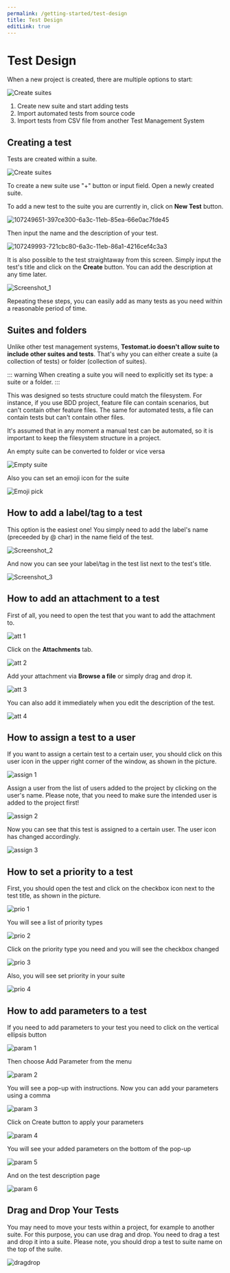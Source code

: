 ```yaml
---
permalink: /getting-started/test-design
title: Test Design
editLink: true
---
```


# Test Design

When a new project is created, there are multiple options to start:

![Create suites](images/image.png)

1. Create new suite and start adding tests
2. Import automated tests from source code
3. Import tests from CSV file from another Test Management System

## Creating a test

Tests are created within a suite. 

![Create suites](images/image-3.png)

To create a new suite use "+" button or input field. 
Open a newly created suite.

To add a new test to the suite you are currently in,  click on **New Test** button.

![107249651-397ce300-6a3c-11eb-85ea-66e0ac7fde45](images/107252534-1ce1aa80-6a3e-11eb-85cf-90ffaa24d587.png)

Then input the name and the description of your test. 

![107249993-721cbc80-6a3c-11eb-86a1-4216cef4c3a3](images/107252546-1fdc9b00-6a3e-11eb-8c29-f76410ff2c22.png)

It is also possible to the test straightaway from this screen. Simply input the test's title and click on the **Create** button. You can add the description at any time later. 

![Screenshot_1](images/107253458-fe2fe380-6a3e-11eb-9409-5e49b9d365cb.jpg)

Repeating these steps, you can easily add as many tests as you need within a reasonable period of time.

## Suites and folders

Unlike other test management systems, **Testomat.io doesn't allow suite to include other suites and tests**. That's why you can either create a suite (a collection of tests) or folder (collection of suites).

::: warning
When creating a suite you will need to explicitly set its type: a suite or a folder.
:::

This was designed so tests structure could match the filesystem. For instance, if you use BDD project, feature file can contain scenarios, but can't contain other feature files. The same for automated tests, a file can contain tests but can't contain other files. 

It's assumed that in any moment a manual test can be automated, so it is important to keep the filesystem structure in a project.

An empty suite can be converted to folder or vice versa

![Empty suite](images/image-1.png)

Also you can set an emoji icon for the suite

![Emoji pick](images/image-2.png)

## **How to add a label/tag to a test**

This option is the easiest one! You simply need to add the label's name (preceeded by @ char) in the name field of the test.

![Screenshot_2](images/107258031-03436180-6a44-11eb-8bb6-4293e9655927.jpg)

And now you can see your label/tag in the test list next to the test's title.

![Screenshot_3](images/107258147-23732080-6a44-11eb-8e3e-e0b9f7dfeaa7.jpg)

## **How to add an attachment to a test**

First of all, you need to open the test that you want to add the attachment to. 

![att 1](images/107259926-430b4880-6a46-11eb-8d1d-db33ffecaa27.jpg)

Click on the **Attachments** tab.

![att 2](images/107259991-54eceb80-6a46-11eb-8ff0-272a62ed463a.jpg)

Add your attachment via **Browse a file** or simply drag and drop it.

![att 3](images/107260167-85cd2080-6a46-11eb-88ff-d732bbc4d289.jpg)

You can also add it immediately when you edit the description of the test.

![att 4](images/107261652-3be53a00-6a48-11eb-8c6e-9a544c06259b.jpg)

## **How to assign a test to a user**

If you want to assign a certain test to a certain user, you should click on this user icon in the upper right corner of the window, as shown in the picture.

![assign 1](images/107271203-91bfdf00-6a54-11eb-897f-9e5f036b95b3.jpg)

Assign a user from the list of users added to the project by clicking on the user's name. Please note, that you need to make sure the intended user is added to the project first!

![assign 2](images/107271246-a2705500-6a54-11eb-9caf-c729ee83bf1e.jpg)

Now you can see that this test is assigned to a certain user. The user icon has changed accordingly.

![assign 3](images/107271569-1d397000-6a55-11eb-9f3e-c42977a7ab1d.jpg)

## **How to set a priority to a test**

First, you should open the test and click on the checkbox icon next to the test title, as shown in the picture.

![prio 1](images/107272525-7ce44b00-6a56-11eb-9136-461a52c8fa0d.jpg)

You will see a list of priority types

![prio 2](images/107272594-97b6bf80-6a56-11eb-9ae7-c2d76c6e9910.jpg)

Click on the priority type you need and you will see the checkbox changed

![prio 3](images/107272685-c0d75000-6a56-11eb-8177-810f632a5c44.jpg)

Also, you will see set priority in your suite

![prio 4](images/107273197-668abf00-6a57-11eb-9312-2ba8755c164e.jpg)

## **How to add parameters to a test**

If you need to add parameters to your test you need to click on the vertical ellipsis button

![param 1](images/107274640-5542b200-6a59-11eb-91e7-50453d3e1fa5.jpg)

Then choose Add Parameter from the menu

![param 2](images/107274735-80c59c80-6a59-11eb-882d-df06a931d720.jpg)

You will see a pop-up with instructions. Now you can add your parameters using a comma

![param 3](images/107274897-b66a8580-6a59-11eb-9634-514a30fe495a.jpg)

Click on Create button to apply your parameters

![param 4](images/107275045-eb76d800-6a59-11eb-8186-092113e94eda.jpg)

You will see your added parameters on the bottom of the pop-up

![param 5](images/107275180-14976880-6a5a-11eb-8e12-0fa6a26754ef.jpg)

And on the test description page

![param 6](images/107275231-25e07500-6a5a-11eb-9ada-aa273d96fea8.jpg)

## **Drag and Drop Your Tests**

You may need to move your tests within a project, for example to another suite. For this purpose, you can use drag and drop. You need to drag a test and drop it into a suite. Please note, you should drop a test to suite name on the top of the suite.

![dragdrop](images/109201066-095a7180-77aa-11eb-8066-7a4d3f6740da.gif)













